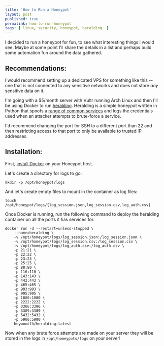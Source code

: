 ```yaml
---
title: 'How to Run a Honeypot'
layout: post
published: true
permalink: how-to-run-honeypot 
tags: [ linux, security, honeypot, heralding  ]
---
```


I decided to run a honeypot for fun, to see what interesting things I would see. Maybe at some point I'll share the details in a list and perhaps build some automation fun around the data gathered.

## Recommendations:

I would recommend setting up a dedicated VPS for something like this -- one that is not connected to any sensitive networks and does not store _any_ sensitive data on it. 

I'm going with a $5/month server with Vultr running Arch Linux and then I'll be using Docker to run [heralding](https://github.com/johnnykv/heralding). Heralding is a simple honeypot written in Python that spoofs a [range of common services](https://github.com/johnnykv/heralding) and logs the credentials used when an attacker attempts to brute-force a service.

I'd recommend changing the port for SSH to a different port than 22 and then restricting access to that port to only be available to trusted IP addresses.


## Installation:

First, [install Docker](https://docs.docker.com/engine/install/) on your Honeypot host.

Let's create a directory for logs to go:

```
mkdir -p /opt/honeypot/logs
```

And let's create empty files to mount in the container as log files:

```
touch /opt/honeypot/logs/{log_session.json,log_session.csv,log_auth.csv}
```

Once Docker is running, run the following command to deploy the heralding container on all the ports it has services for:

```
docker run -d --restart=unless-stopped \ 
	--name=heralding \
	-v /opt/honeypot/logs/log_session.json:/log_session.json \
	-v /opt/honeypot/logs/log_session.csv:/log_session.csv \
	-v /opt/honeypot/logs/log_auth.csv:/log_auth.csv \
	-p 21:21 \
	-p 22:22 \
	-p 23:23 \
	-p 25:25 \
	-p 80:80 \
	-p 110:110 \
	-p 143:143 \
	-p 443:443 \
	-p 465:465 \
	-p 993:993 \
	-p 995:995 \
	-p 1080:1080 \
	-p 2222:2222 \
	-p 3306:3306 \
	-p 3389:3389 \
	-p 5432:5432 \
	-p 5900:5900 \ 
	heywoodlh/heralding:latest
```

Now when any brute force attempts are made on your server they will be stored in the logs in `/opt/honeypots/logs` on your server!
